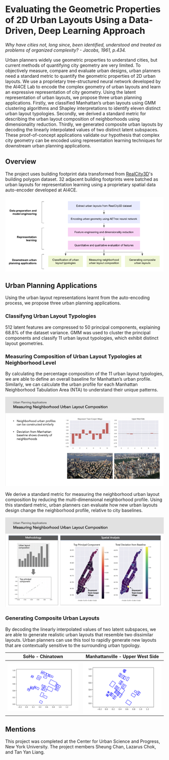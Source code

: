 # Evaluating the Geometric Properties of 2D Urban Layouts Using a Data-Driven, Deep Learning Approach

*Why have cities not, long since, been identified, understood and treated as problems of organized complexity? - Jacobs, 1961, p.434.*

Urban planners widely use geometric properties to understand cities, but current methods of quantifying city geometry are very limited. To objectively measure, compare and evaluate urban designs, urban planners need a standard metric to quantify the geometric properties of 2D urban layouts. We use a proprietary tree-structured neural network developed by the AI4CE Lab to encode the complex geometry of urban layouts and learn an expressive representation of city geometry. Using the latent representation of urban layouts, we propose three urban planning applications. Firstly, we classified Manhattan’s urban layouts using GMM clustering algorithms and Shapley interpretations to identify eleven distinct urban layout typologies. Secondly, we derived a standard metric for describing the urban layout composition of neighborhoods using dimensionality reduction. Thirdly, we generated composite urban layouts by decoding the linearly interpolated values of two distinct latent subspaces. These proof-of-concept applications validate our hypothesis that complex city geometry can be encoded using representation learning techniques for downstream urban planning applications.

## Overview

The project uses building footprint data transformed from [RealCity3D](https://ai4ce.github.io/RealCity3D/)'s building polygon dataset. 32 adjacent building footprints were batched as urban layouts for representation learning using a proprietary spatial data auto-encoder developed at AI4CE.

![Project Overview](/images/overview.png)

## Urban Planning Applications

Using the urban layout representations learnt from the auto-encoding process, we propose three urban planning applications.

### Classifyng Urban Layout Typologies

512 latent features are compressed to 50 principal components, explaining 68.8% of the dataset variance. GMM was used to cluster the principal components and classify 11 urban layout typologies, which exhibit distinct layout geometries.

### Measuring Composition of Urban Layout Typologies at Neighborhood Level

By calculating the percentage composition of the 11 urban layout typologies, we are able to define an overall baseline for Manhattan’s urban profile. Similarly, we can calculate the urban profile for each Manhattan Neighborhood Tabulation Area (NTA) to understand their unique patterns.

![Neighborhood Profiles](/images/neighborhood_profiles.png)

We derive a standard metric for measuring the neighborhood urban layout composition by reducing the multi-dimensional neighborhood profile. Using this standard metric, urban planners can evaluate how new urban layouts design change the neighborhood profile, relative to city baselines.

![Spatial Analysis](/images/spatial_analysis.png)

### Generating Composite Urban Layouts

By decoding the linearly interpolated values of two latent subspaces, we are able to generate realistic urban layouts that resemble two dissimilar layouts. Urban planners can use this tool to rapidly generate new layouts that are contextually sensitive to the surrounding urban typology.

SoHo - Chinatown | Manhattanville - Upper West Side
---- | ----
![Interpolation Example 1](/images/interpolation.gif) | ![Interpolation Example 2](/images/interpolation_2.gif)

## Mentions

This project was completed at the Center for Urban Science and Progress, New York University. The project members Sheung Chan, Lazarus Chok, and Tan Yan Liang.
